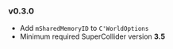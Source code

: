 ### v0.3.0

* Add `mSharedMemoryID` to `C'WorldOptions`
* Minimum required SuperCollider version **3.5**
